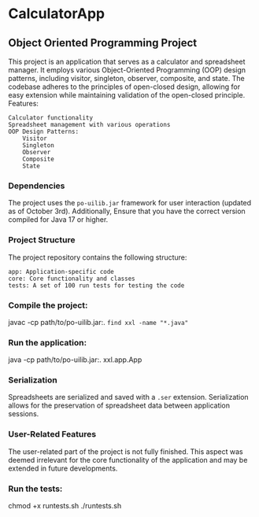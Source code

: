 # CalculatorApp

## Object Oriented Programming Project

This project is an application that serves as a calculator and spreadsheet manager. It employs various Object-Oriented Programming (OOP) design patterns, including visitor, singleton, observer, composite, and state. The codebase adheres to the principles of open-closed design, allowing for easy extension while maintaining validation of the open-closed principle.
Features:

    Calculator functionality
    Spreadsheet management with various operations
    OOP Design Patterns:
        Visitor
        Singleton
        Observer
        Composite
        State

### Dependencies

The project uses the `po-uilib.jar` framework for user interaction (updated as of October 3rd). Additionally, Ensure that you have the correct version compiled for Java 17 or higher.

### Project Structure

The project repository contains the following structure:

    app: Application-specific code
    core: Core functionality and classes
    tests: A set of 100 run tests for testing the code

### Compile the project:

  javac -cp path/to/po-uilib.jar:. `find xxl -name "*.java"`

### Run the application:

  java -cp path/to/po-uilib.jar:. xxl.app.App

### Serialization

Spreadsheets are serialized and saved with a `.ser` extension. Serialization allows for the preservation of spreadsheet data between application sessions.

### User-Related Features

The user-related part of the project is not fully finished. This aspect was deemed irrelevant for the core functionality of the application and may be extended in future developments.

### Run the tests:

  chmod +x runtests.sh
  ./runtests.sh
